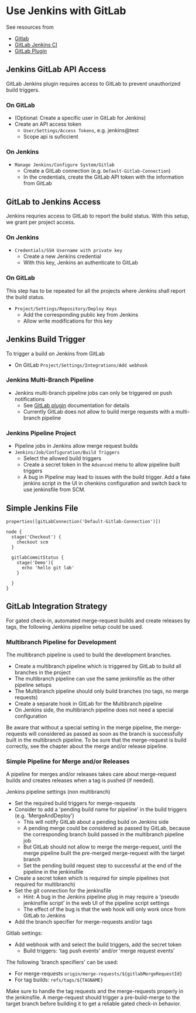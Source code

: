 # Use Jenkins with GitLab
See resources from
- [Gitlab](gitlab.com)
- [GitLab Jenkins CI](docs.gitlab.com/ee/integration/jenkins.html)
- [GitLab Plugin](https://github.com/jenkinsci/gitlab-plugin)

## Jenkins GitLab API Access
GitLab Jenkins plugin requires access to GitLab to prevent unauthorized build triggers.

### On GitLab
- (Optional: Create a specific user in GitLab for Jenkins)
- Create an API access token
  - `User/Settings/Access Tokens`, e.g. jenkins@test
  - Scope api is suficcient

### On Jenkins
- `Manage Jenkins/Configure System/Gitlab`
  - Create a GitLab connection (e.g. `Default-Gitlab-Connection`)
  - In the credentials, create the GitLab API token with the information from GitLab

## GitLab to Jenkins Access
Jenkins requries access to GitLab to report the build status.
With this setup, we grant per project access.

### On Jenkins
- `Credentials/SSH Username with private key`
  - Create a new Jenkins credential
  - With this key, Jenkins an authenticate to GitLab

### On GitLab
This step has to be repeated for all the projects where Jenkins shall report the build status.
- `Project/Settings/Repository/Deploy Keys`
  - Add the corresponding public key from Jenkins
  - Allow write modifications for this key

## Jenkins Build Trigger
To trigger a build on Jenkins from GitLab
- On GitLab `Project/Settings/Integrations/Add webhook`

### Jenkins Multi-Branch Pipeline
- Jenkins multi-branch pipeline jobs can only be triggered on push notifications
  - See [GitLab plugin](https://github.com/jenkinsci/gitlab-plugin) documentation for details
  - Currently GitLab does not allow to build merge requests with a multi-branch pipeline

### Jenkins Pipeline Project
- Pipeline jobs in Jenkins allow merge request builds
- `Jenkins/Job/Configuration/Build Triggers`
  - Select the allowed build triggers
  - Create a secret token in the `Advanced` menu to allow pipeline built triggers
  - A bug in Pipeline may lead to issues with the build trigger. Add a fake jenkins script in the UI in chenkins configuration and switch back to use jenkinsfile from SCM.

## Simple Jenkins File
```
properties([gitLabConnection('Default-Gitlab-Connection')])

node {
  stage('Checkout') {
    checkout scm
  }

  gitlabCommitStatus {
    stage('Demo'){
      echo 'hello git lab'
    }

  }
}
```

## GitLab Integration Strategy
For gated check-in, automated merge-request builds and create releases by tags,
the following Jenkins pipeline setup could be used.

### Multibranch Pipeline for Development
The multibranch pipeline is used to build the development branches.

- Create a multibranch pipeline which is triggered by GitLab to build all branches in the project
- The multibranch pipeline can use the same jenkinsfile as the other pipeline setups
- The Multibranch pipeline should only build branches (no tags, no merge requests)
- Create a separate hook in GitLab for the Multibranch pipeline
- On Jenkins side, the multibranch pipeline does not need a special configuration

Be aware that without a special setting in the merge pipeline,
the merge-requests will considered as passed as soon as the branch is successfully built in the multibranch pipeline.
To be sure that the merge-request is build correctly, see the chapter about the merge and/or release pipeline.

### Simple Pipeline for Merge and/or Releases
A pipeline for merges and/or releases takes care about merge-request builds
and creates releases when a tag is pushed (if needed).

Jenkins pipeline settings (non multibranch)
- Set the required build triggers for merge-requests
- Consider to add a 'pending build name for pipeline' in the build triggers (e.g. 'MergeAndDeploy')
  - This will notify GitLab about a pending build on Jenkins side
  - A pending merge could be considered as passed by GitLab, because the corresponding branch build passed in the multibranch pipeline job
  - But GitLab should not allow to merge the merge-request, until the merge pipeline built the pre-merged merge-request with the target branch
  - Set the pending build request step to successful at the end of the pipeline in the jenkinsfile
- Create a secret token which is required for simple pipelines (not required for multibranch)
- Set the git connection for the jenkinsfile
  - Hint: A bug in the Jenkins pipeline plug in may require a 'pseudo jenkinsfile script' in the web UI of the pipeline script settings
  - The effect of the bug is that the web hook will only work once from GitLab to Jenkins
- Add the branch specifier for merge-requests and/or tags

Gitlab settings:
- Add webhook with and select the build triggers, add the secret token
  - Build triggers: 'tag push events' and/or 'merge request events'

The following 'branch specifiers' can be used:
- For merge-requests `origin/merge-requests/${gitlabMergeRequestId}`
- For tag builds: `refs/tags/${TAGNAME}`

Make sure to handle the tag requests and the merge-requests properly in the jenkinsfile.
A merge-request should trigger a pre-build-merge to the target branch before building it to get a reliable gated check-in behavior.
